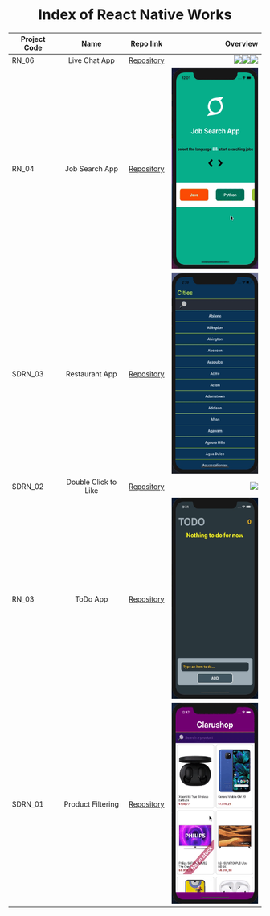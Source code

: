 
<h1 align="center">Index of React Native Works</h1>  
  
  | Project Code | Name     | Repo link                                                      |           Overview                  |
  |--------------|:--------:|:--------------------------------------------------------------:|------------------------------------:|
  |RN_06     |Live Chat App| [Repository](https://github.com/SemihDurmus/RN_06_Live_Chat_Firebase)|<img src="img/login.gif" height="400"><img src="img/signup.gif" height="400"><img src="img/chat.gif" height="400">|
  |RN_04     |Job Search App| [Repository](https://github.com/SemihDurmus/RN_04_Job_Search_App)|<img src="img/jobsearch.gif" height="400">|
  |SDRN_03     |Restaurant App| [Repository](https://github.com/SemihDurmus/SDRN_03_Restaurant_App.git)|<img src="img/rest1.gif" height="400">|
  |SDRN_02     |Double Click to Like| [Repository](https://github.com/SemihDurmus/SDRN_02_Double_Click_to_Like.git)|<img src="img/doubleClick.gif" height="400">|
  | RN_03        | ToDo App | [Repository](https://github.com/SemihDurmus/RN_03_ToDo_App.git)|<img src="img/todo.gif" height="400">|
  | SDRN_01      | Product Filtering | [Repository](https://github.com/SemihDurmus/SDRN_01_Product_Filtering.git)|<img src="img/Clarushop1.gif" height="400">|



